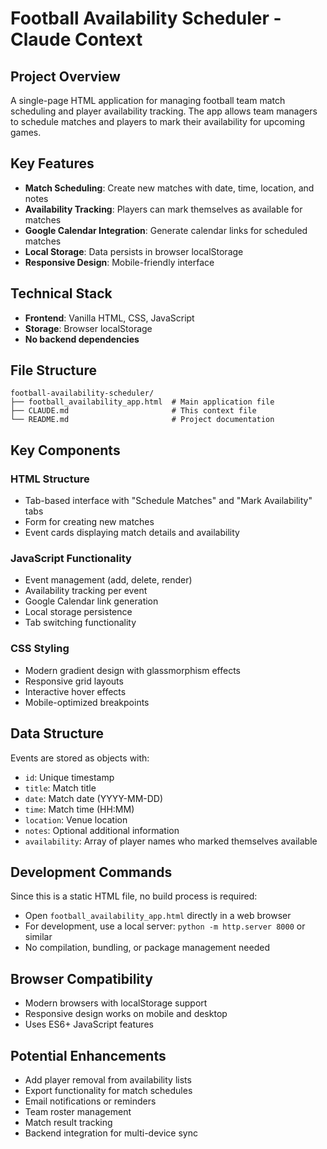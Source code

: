 # Football Availability Scheduler - Claude Context

## Project Overview
A single-page HTML application for managing football team match scheduling and player availability tracking. The app allows team managers to schedule matches and players to mark their availability for upcoming games.

## Key Features
- **Match Scheduling**: Create new matches with date, time, location, and notes
- **Availability Tracking**: Players can mark themselves as available for matches
- **Google Calendar Integration**: Generate calendar links for scheduled matches
- **Local Storage**: Data persists in browser localStorage
- **Responsive Design**: Mobile-friendly interface

## Technical Stack
- **Frontend**: Vanilla HTML, CSS, JavaScript
- **Storage**: Browser localStorage
- **No backend dependencies**

## File Structure
```
football-availability-scheduler/
├── football_availability_app.html  # Main application file
├── CLAUDE.md                       # This context file
└── README.md                       # Project documentation
```

## Key Components

### HTML Structure
- Tab-based interface with "Schedule Matches" and "Mark Availability" tabs
- Form for creating new matches
- Event cards displaying match details and availability

### JavaScript Functionality
- Event management (add, delete, render)
- Availability tracking per event
- Google Calendar link generation
- Local storage persistence
- Tab switching functionality

### CSS Styling
- Modern gradient design with glassmorphism effects
- Responsive grid layouts
- Interactive hover effects
- Mobile-optimized breakpoints

## Data Structure
Events are stored as objects with:
- `id`: Unique timestamp
- `title`: Match title
- `date`: Match date (YYYY-MM-DD)
- `time`: Match time (HH:MM)
- `location`: Venue location
- `notes`: Optional additional information
- `availability`: Array of player names who marked themselves available

## Development Commands
Since this is a static HTML file, no build process is required:
- Open `football_availability_app.html` directly in a web browser
- For development, use a local server: `python -m http.server 8000` or similar
- No compilation, bundling, or package management needed

## Browser Compatibility
- Modern browsers with localStorage support
- Responsive design works on mobile and desktop
- Uses ES6+ JavaScript features

## Potential Enhancements
- Add player removal from availability lists
- Export functionality for match schedules
- Email notifications or reminders
- Team roster management
- Match result tracking
- Backend integration for multi-device sync